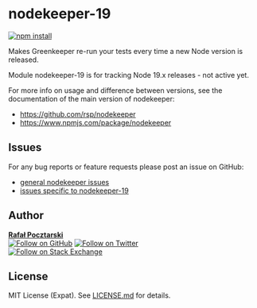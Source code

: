 # nodekeeper-19

[![npm install][install-img]][npm-url]

[npm-url]: https://www.npmjs.com/package/nodekeeper-19
[github-url]: https://github.com/rsp/nodekeeper-19
[readme-url]: https://github.com/rsp/nodekeeper-19#readme
[issues-main-url]: https://github.com/rsp/nodekeeper/issues
[issues-ver-url]: https://github.com/rsp/nodekeeper-19/issues
[license-url]: https://github.com/rsp/nodekeeper-19/blob/master/LICENSE.md
[travis-url]: https://travis-ci.org/rsp/nodekeeper-19
[travis-img]: https://travis-ci.org/rsp/nodekeeper-19.svg?branch=master
[snyk-url]: https://snyk.io/test/github/rsp/nodekeeper-19
[snyk-img]: https://snyk.io/test/github/rsp/nodekeeper-19/badge.svg
[david-url]: https://david-dm.org/rsp/nodekeeper-19
[david-img]: https://david-dm.org/rsp/nodekeeper-19/status.svg
[install-img]: https://nodei.co/npm/nodekeeper-19.png?compact=true
[downloads-img]: https://img.shields.io/npm/dt/nodekeeper-19.svg
[license-img]: https://img.shields.io/npm/l/nodekeeper-19.svg
[stats-url]: http://npm-stat.com/charts.html?package=nodekeeper-19
[github-follow-url]: https://github.com/rsp
[github-follow-img]: https://img.shields.io/github/followers/rsp.svg?style=social&label=Follow
[twitter-follow-url]: https://twitter.com/intent/follow?screen_name=pocztarski
[twitter-follow-img]: https://img.shields.io/twitter/follow/pocztarski.svg?style=social&label=Follow
[stackoverflow-url]: https://stackoverflow.com/users/613198/rsp
[stackexchange-url]: https://stackexchange.com/users/303952/rsp
[stackexchange-img]: https://stackexchange.com/users/flair/303952.png

Makes Greenkeeper re-run your tests every time a new Node version is released.

Module nodekeeper-19 is for tracking Node 19.x releases - not active yet.

For more info on usage and difference between versions,
see the documentation of the main version of nodekeeper:

* https://github.com/rsp/nodekeeper
* https://www.npmjs.com/package/nodekeeper

Issues
------
For any bug reports or feature requests
please post an issue on GitHub:

* [general nodekeeper issues][issues-main-url]
* [issues specific to nodekeeper-19][issues-ver-url]

Author
------
[**Rafał Pocztarski**](https://pocztarski.com/)
<br/>
[![Follow on GitHub][github-follow-img]][github-follow-url]
[![Follow on Twitter][twitter-follow-img]][twitter-follow-url]
<br/>
[![Follow on Stack Exchange][stackexchange-img]][stackoverflow-url]

License
-------
MIT License (Expat). See [LICENSE.md](LICENSE.md) for details.
